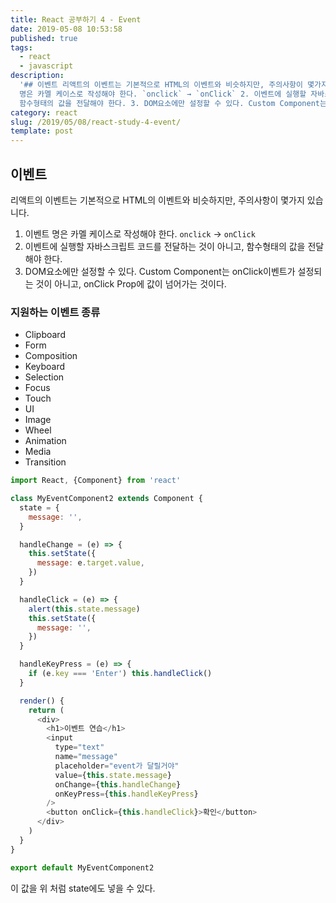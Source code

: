```yaml
---
title: React 공부하기 4 - Event
date: 2019-05-08 10:53:58
published: true
tags:
  - react
  - javascript
description:
  '## 이벤트 리액트의 이벤트는 기본적으로 HTML의 이벤트와 비슷하지만, 주의사항이 몇가지 있습니다.  1. 이벤트
  명은 카멜 케이스로 작성해야 한다. `onclick` → `onClick` 2. 이벤트에 실행할 자바스크립트 코드를 전달하는 것이 아니고,
  함수형태의 값을 전달해야 한다. 3. DOM요소에만 설정할 수 있다. Custom Component는...'
category: react
slug: /2019/05/08/react-study-4-event/
template: post
---
```


## 이벤트

리액트의 이벤트는 기본적으로 HTML의 이벤트와 비슷하지만, 주의사항이 몇가지 있습니다.

1. 이벤트 명은 카멜 케이스로 작성해야 한다. `onclick` → `onClick`
2. 이벤트에 실행할 자바스크립트 코드를 전달하는 것이 아니고, 함수형태의 값을 전달해야 한다.
3. DOM요소에만 설정할 수 있다. Custom Component는 onClick이벤트가 설정되는 것이 아니고, onClick Prop에 값이 넘어가는 것이다.

### 지원하는 이벤트 종류

- Clipboard
- Form
- Composition
- Keyboard
- Selection
- Focus
- Touch
- UI
- Image
- Wheel
- Animation
- Media
- Transition

```javascript
import React, {Component} from 'react'

class MyEventComponent2 extends Component {
  state = {
    message: '',
  }

  handleChange = (e) => {
    this.setState({
      message: e.target.value,
    })
  }

  handleClick = (e) => {
    alert(this.state.message)
    this.setState({
      message: '',
    })
  }

  handleKeyPress = (e) => {
    if (e.key === 'Enter') this.handleClick()
  }

  render() {
    return (
      <div>
        <h1>이벤트 연습</h1>
        <input
          type="text"
          name="message"
          placeholder="event가 달릴거야"
          value={this.state.message}
          onChange={this.handleChange}
          onKeyPress={this.handleKeyPress}
        />
        <button onClick={this.handleClick}>확인</button>
      </div>
    )
  }
}

export default MyEventComponent2
```

이 값을 위 처럼 state에도 넣을 수 있다.
